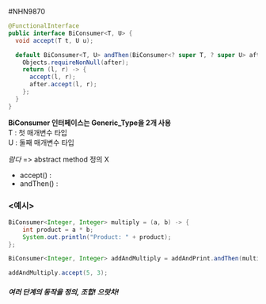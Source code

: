 #NHN9870

```java
@FunctionalInterface
public interface BiConsumer<T, U> {
  void accept(T t, U u);

  default BiConsumer<T, U> andThen(BiConsumer<? super T, ? super U> after) {
    Objects.requireNonNull(after);
    return (l, r) -> {
      accept(l, r);
      after.accept(l, r);
    };
  }
}
```

**BiConsumer 인터페이스는 Generic_Type을 2개 사용**<br>
T : 첫 매개변수 타입<br>
U : 둘째 매개변수 타입

*람다* => abstract method 정의 X
- accept() :
- andThen() :

### <예시>
```java
BiConsumer<Integer, Integer> multiply = (a, b) -> {
    int product = a * b;
    System.out.println("Product: " + product);
};

BiConsumer<Integer, Integer> addAndMultiply = addAndPrint.andThen(multiply);

addAndMultiply.accept(5, 3);
```
##### 여러 단계의 동작을 정의, 조합! 으랏차!


